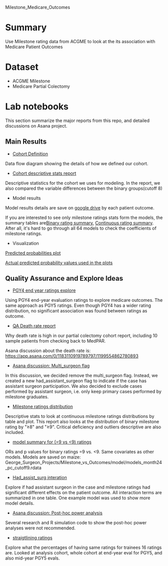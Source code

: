 Milestone_Medicare_Outcomes

# Summary

Use Milestone rating data from ACGME to look at the its association with Medicare Patient Outcomes

# Dataset

-   ACGME Milestone
-   Medicare Partial Colectomy

# Lab notebooks

This section summarize the major reports from this repo, and detailed discussions on Asana project.

## Main Results

- [Cohort Definition](misc_docs/Milestone_Data_Process/update_12_18.png)

Data flow diagram showing the details of how we defined our cohort.

- [Cohort descriptive stats report](code/model_summary/descriptives_analytic_data.pdf)

Descriptive statistics for the cohort we uses for modeling. In the report, we also compared the variable differences between the binary groups(cutoff 8)


- Model results

Model results details are save on [google drive](https://drive.google.com/drive/u/0/folders/1BoRqENjl6QqQ0gr72hrAZaJzUxb5UXgW) by each patient outcome.

If you are interested to see only milestone ratings stats form the models, the summary tables are[Binary rating summary](images/bin_model_summary.png), [Continuous rating summary](images/mean_model_summary.png). After all, it's hard to go through all 64 models to check the coefficients of milestone ratings.

- Visualization

[Predicted probabilities plot](images/prob_2by2_binary_rating_gray.png)

[Actual predicted probability values used in the plots](images/pred_probs.png)




## Quality Assurance and Explore Ideas

-   [PGY4 end year ratings explore](code/PGY4/PGY4_rating_brief.pdf)

Using PGY4 end-year evaluation ratings to explore medicare outcomes. The same approach as PGY5 ratings. Even though PGY4 has a wider rating distribution, no significant association was found between ratings as outcome.

-   [QA Death rate report](misc_docs/QA_death_rate_v1.pdf)

Why death rate is high in our partial colectomy cohort report, including 10 sample patients from checking back to MedPAR.

Asana discussion about the death rate is: https://app.asana.com/0/1183110919789797/1199554862780893

-   [Asana discussion: Multi_surgeon flag](https://app.asana.com/0/1183110919789797/1199373110557573)

In this discussion, we decided remove the multi_surgeon flag. Instead, we created a new had_assistant_surgeon flag to indicate if the case has assistant surgeon participation. We also decided to exclude cases performed by assistant surgeon, i.e. only keep primary cases performed by milestone graduates.

-   [Milestone ratings distribution](misc_docs/milestone_rating_distribution.pdf)

Descriptive stats to look at continuous milestone ratings distributions by table and plot. This report also looks at the distribution of binary milestone rating by "≥8" and "≥9". Critical deficiency and outliers descriptive are also included.


- [model summary for (=9 vs <9) ratings](images/model_cutoff9_coef_summary.png)

ORs and p values for binary ratings =9 vs. <9. Same covariates as other models. Models are saved on maize: George_Surgeon_Projects/Milestone_vs_Outcomes/model/models_month24_pc_cutoff9.rdata


- [Had_assist_surg interation](misc_docs/interaction_asssit_surg.pdf)

Explore if had assistant surgeon in the case and milestone ratings had significant different effects on the patient outcome. All interaction terms are summarized in one table. One example model was used to show more model details.

- [Asana discussion: Post-hoc power analysis](https://app.asana.com/0/1183110919789797/1199379804396909)

Several research and R simulation code to show the post-hoc power analyses were not recommended.

- [straigtlining ratings](code/data_QA/straightline.pdf)

Explore what the percentages of having same ratings for trainees 16 ratings are. Looked at analysis cohort, whole cohort at end-year eval for PGY5, and also mid-year PGY5 evals.
